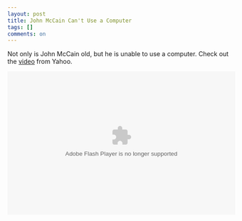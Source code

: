 ```yaml
---
layout: post
title: John McCain Can't Use a Computer
tags: []
comments: on
---
```

Not only is John McCain old, but he is unable to use a computer. Check out the <a href=" http://video.yahoo.com/watch/1884558/6206369">video</a> from Yahoo.

<object classid="clsid:d27cdb6e-ae6d-11cf-96b8-444553540000" width="512" height="323" codebase="http://download.macromedia.com/pub/shockwave/cabs/flash/swflash.cab#version=6,0,40,0"><param name="allowFullScreen" value="true" /><param name="flashVars" value="id=6206369&amp;vid=1884558&amp;lang=en-us&amp;intl=us&amp;thumbUrl=http%3A//us.i1.yimg.com/us.yimg.com/p/i/bcst/videosearch/1488/56961404.jpeg&amp;embed=1" /><param name="src" value="http://d.yimg.com/static.video.yahoo.com/yep/YV_YEP.swf?ver=2.2.4" /><param name="flashvars" value="id=6206369&amp;vid=1884558&amp;lang=en-us&amp;intl=us&amp;thumbUrl=http%3A//us.i1.yimg.com/us.yimg.com/p/i/bcst/videosearch/1488/56961404.jpeg&amp;embed=1" /><param name="allowfullscreen" value="true" /><embed type="application/x-shockwave-flash" width="512" height="323" src="http://d.yimg.com/static.video.yahoo.com/yep/YV_YEP.swf?ver=2.2.4" flashvars="id=6206369&amp;vid=1884558&amp;lang=en-us&amp;intl=us&amp;thumbUrl=http%3A//us.i1.yimg.com/us.yimg.com/p/i/bcst/videosearch/1488/56961404.jpeg&amp;embed=1" allowfullscreen="true"></embed></object>
